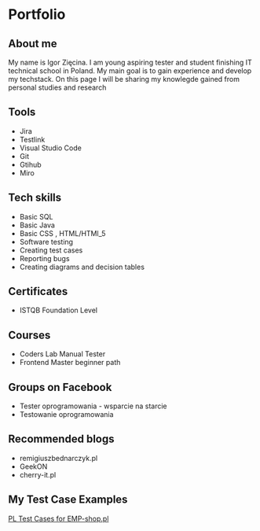 # Portfolio
 
## About me
 
My name is Igor Zięcina. I am young aspiring tester and student finishing IT technical school in Poland. My main goal is to gain experience and develop my techstack. On this page I will be sharing my knowlegde gained from personal studies and research
 
## Tools 
 
* Jira
* Testlink
* Visual Studio Code 
* Git 
* Gtihub
* Miro  

##  Tech skills

* Basic SQL 
* Basic Java
* Basic CSS , HTML/HTMl_5   
* Software testing 
* Creating test cases 
* Reporting bugs
* Creating diagrams and decision tables

## Certificates
 
* ISTQB Foundation Level
 
## Courses
 
* Coders Lab Manual Tester
* Frontend Master beginner path
 
## Groups on Facebook

* Tester oprogramowania - wsparcie na starcie
* Testowanie oprogramowania

## Recommended blogs

* remigiuszbednarczyk.pl
* GeekON
* cherry-it.pl

## My Test Case Examples

[PL Test Cases for EMP-shop.pl](https://docs.google.com/spreadsheets/d/1Y0_WWLQWVg5yw8lNg-tXP_X4YNA7z6EjRYqUQly4Y8s/edit?usp=sharing)
